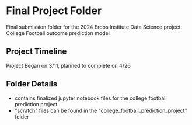 # Final Project Folder
Final submission folder for the 2024 Erdos Institute Data Science project: College Football outcome prediction model


## Project Timeline
Project Began on 3/11, planned to complete on 4/26

## Folder Details
- contains finalized jupyter notebook files for the college football prediction project
- "scratch" files can be found in the "college_football_prediction_project" folder
